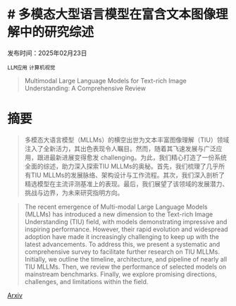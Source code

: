 # # 多模态大型语言模型在富含文本图像理解中的研究综述

发布时间：2025年02月23日

`LLM应用` `计算机视觉`

> Multimodal Large Language Models for Text-rich Image Understanding: A Comprehensive Review

# 摘要

> 多模态大语言模型（MLLMs）的横空出世为文本丰富图像理解（TIU）领域注入了全新活力，其出色表现令人瞩目。然而，随着其飞速发展与广泛应用，跟进最新进展变得愈发 challenging。为此，我们精心打造了一份系统全面的综述，助力深入探索TIU MLLMs的奥秘。首先，我们梳理了几乎所有TIU MLLMs的发展脉络、架构设计与工作流程。其次，我们深入剖析了精选模型在主流评测基准上的表现。最后，我们展望了该领域的发展潜力、挑战与边界，为未来研究指明方向。

> The recent emergence of Multi-modal Large Language Models (MLLMs) has introduced a new dimension to the Text-rich Image Understanding (TIU) field, with models demonstrating impressive and inspiring performance. However, their rapid evolution and widespread adoption have made it increasingly challenging to keep up with the latest advancements. To address this, we present a systematic and comprehensive survey to facilitate further research on TIU MLLMs. Initially, we outline the timeline, architecture, and pipeline of nearly all TIU MLLMs. Then, we review the performance of selected models on mainstream benchmarks. Finally, we explore promising directions, challenges, and limitations within the field.

[Arxiv](https://arxiv.org/abs/2502.16586)